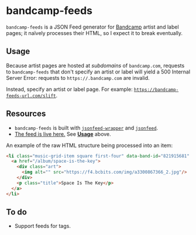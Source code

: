 # bandcamp-feeds

`bandcamp-feeds` is a JSON Feed generator for [Bandcamp](https://bandcamp.com/) artist and label pages; it naïvely processes their HTML, so I expect it to break eventually.

## Usage

Because artist pages are hosted at *subdomains* of `bandcamp.com`, requests to `bandcamp-feeds` that don't specify an artist or label will yield a 500 Internal Server Error: requests to `https://.bandcamp.com` are invalid.

Instead, specify an artist or label page. For example: [`https://bandcamp-feeds-url.com/slift`](https://us-central1-arxiv-feeds.cloudfunctions.net/bandcamp-feeds/slift).

## Resources

+ `bandcamp-feeds` is built with [`jsonfeed-wrapper`](https://github.com/lukasschwab/jsonfeed-wrapper) and [`jsonfeed`](https://github.com/lukasschwab/jsonfeed).
+ [The feed is live here.](https://us-central1-arxiv-feeds.cloudfunctions.net/bandcamp-feeds) See [**Usage**](https://github.com/lukasschwab/bandcamp-feeds#usage) above.

An example of the raw HTML structure being processed into an item:

```html
<li class="music-grid-item square first-four" data-band-id="821915681" data-bind="css: {'featured': featured()}" data-item-id="album-467107251">
  <a href="/album/space-is-the-key">
    <div class="art">
      <img alt="" src="https://f4.bcbits.com/img/a3300867366_2.jpg"/>
    </div>
    <p class="title">Space Is The Key</p>
  </a>
</li>
```

## To do

+ Support feeds for tags.
